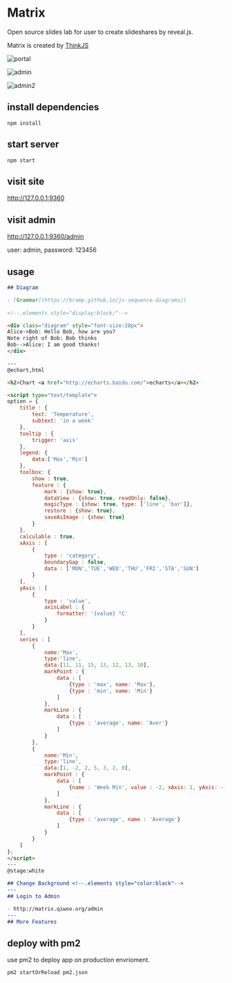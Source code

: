 # Matrix

Open source slides lab for user to create slideshares by reveal.js. 

Matrix is created by [ThinkJS](http://www.thinkjs.org)

![portal](https://dn-h5jun.qbox.me/matrix-portal.png)

![admin](https://dn-h5jun.qbox.me/matrix-admin.png)

![admin2](https://dn-h5jun.qbox.me/matrix-admin2.png)

## install dependencies

```
npm install
```

## start server

```
npm start
```

## visit site

http://127.0.0.1:9360

## visit admin

http://127.0.0.1:9360/admin

user: admin, password: 123456

## usage

```markdown
## Diagram

- [Grammar](https://bramp.github.io/js-sequence-diagrams/) 
 
<!--.elements style="display:block;"-->

<div class="diagram" style="font-size:28px">
Alice->Bob: Hello Bob, how are you?
Note right of Bob: Bob thinks
Bob-->Alice: I am good thanks!
</div>

---
@echart,html

<h2>Chart <a href="http://echarts.baidu.com/">echarts</a></h2>

<script type="text/template">
option = {
    title : {
        text: 'Temperature',
        subtext: 'in a week'
    },
    tooltip : {
        trigger: 'axis'
    },
    legend: {
        data:['Max','Min']
    },
    toolbox: {
        show : true,
        feature : {
            mark : {show: true},
            dataView : {show: true, readOnly: false},
            magicType : {show: true, type: ['line', 'bar']},
            restore : {show: true},
            saveAsImage : {show: true}
        }
    },
    calculable : true,
    xAxis : [
        {
            type : 'category',
            boundaryGap : false,
            data : ['MON','TUE','WED','THU','FRI','STA','SUN']
        }
    ],
    yAxis : [
        {
            type : 'value',
            axisLabel : {
                formatter: '{value} °C'
            }
        }
    ],
    series : [
        {
            name:'Max',
            type:'line',
            data:[11, 11, 15, 13, 12, 13, 10],
            markPoint : {
                data : [
                    {type : 'max', name: 'Max'},
                    {type : 'min', name: 'Min'}
                ]
            },
            markLine : {
                data : [
                    {type : 'average', name: 'Aver'}
                ]
            }
        },
        {
            name:'Min',
            type:'line',
            data:[1, -2, 2, 5, 3, 2, 0],
            markPoint : {
                data : [
                    {name : 'Week Min', value : -2, xAxis: 1, yAxis: -1.5}
                ]
            },
            markLine : {
                data : [
                    {type : 'average', name : 'Average'}
                ]
            }
        }
    ]
};           
</script>
---
@stage:white

## Change Background <!--.elements style="color:black"-->
---
## Login to Admin

- http://matrix.qiwoo.org/admin
---
## More Features
```

## deploy with pm2

use pm2 to deploy app on production envrioment.

```
pm2 startOrReload pm2.json
```